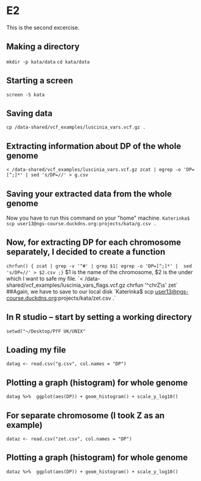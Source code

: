 # E2
This is the second excercise.
## Making a directory 
`mkdir -p kata/data`
`cd kata/data`
## Starting a screen
`screen -S kata`
## Saving data
`cp /data-shared/vcf_examples/luscinia_vars.vcf.gz .`
## Extracting information about DP of the whole genome
`< /data-shared/vcf_examples/luscinia_vars.vcf.gz zcat | egrep -o 'DP=[^;]*' | sed 's/DP=//' > g.csv`
## Saving your extracted data from the whole genome
Now you have to run this command on your "home" machine.
`Katerinka$ scp user13@ngs-course.duckdns.org:projects/kata/g.csv .`
## Now, for extracting DP for each chromosome separately, I decided to create a function
`chrfun() { zcat | grep -v '^#' | grep $1| egrep -o 'DP=[^;]*' |  sed 's/DP=//' > $2.csv ;}`
$1 is the name of the chromosome, $2 is the under which I want to safe my file.
`< /data-shared/vcf_examples/luscinia_vars_flags.vcf.gz chrfun  '^chrZ\s' zet`
##Again, we have to save to our local disk
`Katerinka$ scp user13@ngs-course.duckdns.org:projects/kata/zet.csv .`

## In R studio – start by setting a working directory
`setwd("~/Desktop/PřF UK/UNIX"`
## Loading my file
`datag <- read.csv("g.csv", col.names = "DP")`
## Plotting a graph (histogram) for whole genome
`datag %>% 
  ggplot(aes(DP)) +
  geom_histogram() +
  scale_y_log10()`

## For separate chromosome (I took Z as an example)
 `dataz <- read.csv("zet.csv", col.names = "DP")`
## Plotting a graph (histogram) for whole genome
`dataz %>% 
  ggplot(aes(DP)) +
  geom_histogram() +
  scale_y_log10()`



